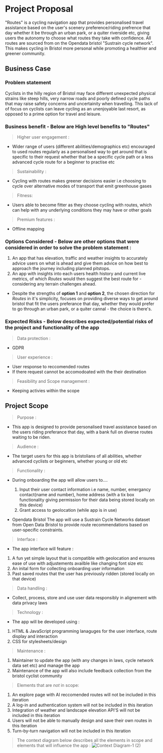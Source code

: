 # Project Proposal
"Routes" is a cycling navigation app that provides personalised travel assistance based on the user's scenery preference/riding prefrence that day whether it be through an urban park, or a quiter riverside etc, giving users the autonomy to choose what routes they take with confidence. All routes are sourced from on the Opendata bristol "Sustrain cycle network". This makes cycling in Bristol more personal while promoting a healthier and greener community.

## Business Case

### Problem statement
Cyclists in the hilly region of Bristol may face different unexpected physical strains like steep hills, very narrow roads and poorly defined cycle paths that may raise safety concerns and uncertainity when travelling. This lack of of focus on cyclists can leave cycling as an unenjoyable last resort, as opposed to a prime option for travel and leisure.

### Business benefit - Below are High level benefits to "Routes"
>Higher user engagement :

- Wider range of users (different abilities/demographics etc) encouraged to used routes regularly as a personalised way to get around that is specific to their request whether that be a specific cycle path or a less advanced cycle route for a beginner to practise etc

>Sustainability :

- Cycling with routes makes greener decisions easier i.e choosing to cycle over alternative modes of transport that emit greenhouse gases

>Fitness:

- Users able to become fitter as they choose cycling with routes, which can help with any underlying conditions they may have or other goals 

>Premium features :

- Offline mapping 

### Options Considered - Below are other options that were considered in order to solve the problem statement :
1. An app that has elevation, traffic and weather insights to accurately advice users on what is ahead and give them advice on how best to approach the journey including planned pitstops.
2. An app with insights into each users health history and current live metrics, of which *Routes* would then suggest the best route for - considering any terrain challenges ahead.
   
- Despite the strengths of **option 1** and **option 2**, the chosen direction for *Routes* in it's simplicity, focuses on providing diverse ways to get around bristol that fit the users preferance that day, whether they would prefer to go through an urban park, or a quiter cannal - the choice is there's.

### Expected Risks - Below describes expected/potential risks of the project and functionality of the app
> Data protection :

- GDPR

> User experience :

- User response to reccomended routes
- If there request cannot be accomodoated with the their destination

> Feasibility and Scope management :

- Keeping activies within the scope 

## Project Scope
>Purpose :
- This app is designed to provide personalised travel assistance based on the users riding preferance that day, with a bank full on diverse routes waiting to be riden.

>Audience :
- The target users for this app is bristolians of all abilities, whether advanced cyclists or beginners, whether young or old etc

>Functionality :
- During onboarding the app will allow users to....
  1. Input their user contact information i.e name, number, emergancy contact(name and number), home address (with a tix box functionality giving permission for their data being stored locally on this device)
  2. Grant access to geolocation (while app is in use)

 - Opendata Bristol 
The app will use a Sustrain Cycle Networks dataset from Open Data Bristol to provide route recommendations based on user-specific constraints.
   
>Interface : 

- The app interface will feature :
1. A fun yet simple layout that is compatible with geolocation and ensures ease of use with adjustements availble like changing font size etc
2. An inital form for collecting onboarding user information
3. Past saved routes that the user has previously ridden (stored locally on that device)
   
>Data handling :

- Collect, process, store and use user data responsibly in alignement with data privacy laws

>Technology :

- The app will be developed using :
1. HTML & JavaScript programming lanaguges for the user interface, route display and interaction
2. CSS for stylesheets/design

>Maintenance : 

1. Maintainer to update the app (with any changes in laws, cycle network data set etc) and manage the app 
2. Maintenance of the app will also include feedback collection from the bristol cyclist community 

> Elements that are *not* in scope:
1. An explore page with AI reccomended routes will not be included in this iteration
2. A log-in and authentication system will not be included in this iteration
3. Integration of weather and landscape elevation API'S will not be included in this iteration
4. Users will not be able to manually design and save their own routes in this iteration
5. Turn-by-turn navigation will not be included in this iteration

>The context diagram below describes all the elements in scope and elements that will influence the app :
![Context Diagram-1 (2)](https://github.com/user-attachments/assets/b064d20f-ad28-4cbb-a6b7-89834dce6569)






